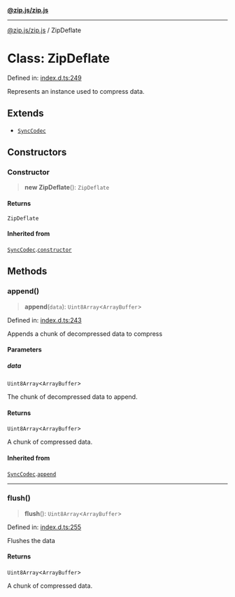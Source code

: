 [**@zip.js/zip.js**](../README.md)

***

[@zip.js/zip.js](../globals.md) / ZipDeflate

# Class: ZipDeflate

Defined in: [index.d.ts:249](https://github.com/gildas-lormeau/zip.js/blob/00105a96aa8272ce26bff0eea7ebcfd6071ad540/index.d.ts#L249)

Represents an instance used to compress data.

## Extends

- [`SyncCodec`](SyncCodec.md)

## Constructors

### Constructor

> **new ZipDeflate**(): `ZipDeflate`

#### Returns

`ZipDeflate`

#### Inherited from

[`SyncCodec`](SyncCodec.md).[`constructor`](SyncCodec.md#constructor)

## Methods

### append()

> **append**(`data`): `Uint8Array`\<`ArrayBuffer`\>

Defined in: [index.d.ts:243](https://github.com/gildas-lormeau/zip.js/blob/00105a96aa8272ce26bff0eea7ebcfd6071ad540/index.d.ts#L243)

Appends a chunk of decompressed data to compress

#### Parameters

##### data

`Uint8Array`\<`ArrayBuffer`\>

The chunk of decompressed data to append.

#### Returns

`Uint8Array`\<`ArrayBuffer`\>

A chunk of compressed data.

#### Inherited from

[`SyncCodec`](SyncCodec.md).[`append`](SyncCodec.md#append)

***

### flush()

> **flush**(): `Uint8Array`\<`ArrayBuffer`\>

Defined in: [index.d.ts:255](https://github.com/gildas-lormeau/zip.js/blob/00105a96aa8272ce26bff0eea7ebcfd6071ad540/index.d.ts#L255)

Flushes the data

#### Returns

`Uint8Array`\<`ArrayBuffer`\>

A chunk of compressed data.
